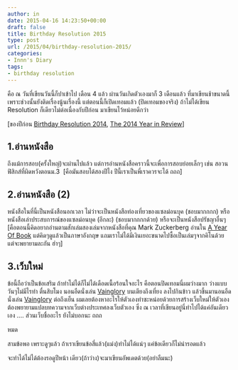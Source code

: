 ```yaml
---
author: in
date: 2015-04-16 14:23:50+00:00
draft: false
title: Birthday Resolution 2015
type: post
url: /2015/04/birthday-resolution-2015/
categories:
- Innn's Diary
tags:
- birthday resolution
---
```


คือ ณ วันที่เขียนวันนี้ก็ปาเข้าไป เดือน 4 แล้ว ผ่านวันเกิดตัวเองมาก็ 3 เดือนแล้ว ที่มาเขียนช้าขนาดนี้เพราะช่วงนั้นยังติดเรื่องนู้นเรื่องนี้ แต่ตอนนี้ก็เปิดเทอมแล้ว (ปิดเทอมของจริง) ถ้าไม่ได้เขียน Resolution ก็เดียวไม่ต่อเนื่องกับปีก่อน มาเขียนไว้หน่อยดีกว่า


<!-- more -->

[ของปีก่อน [Birthday Resolution 2014](https://www.innnblog.com/birthday-resolution-2014/), [The 2014 Year in Review](https://www.innnblog.com/the-2014-year-in-review/)]


## 1.อ่านหนังสือ


ถึงแม้การสอบ(ครั้งใหญ่)จะผ่านไปแล้ว แต่การอ่านหนังสือคราวนี้จะเพื่อการสอบย่อยเล็กๆ เช่น สอวน ฟิสิกส์ที่ผิดหวังตอนม.3  [คือมันสอบได้สองปีไง ปีนี้เราเป็นพี่เราควรจะได้ ถถถ]


## 2.อ่านหนังสือ (2)


หนังสือในที่นี้เป็นหนังสือนอกเวลา ไม่ว่าจะเป็นหนังสือท่องเที่ยวของแซลม่อนบุค (ชอบมากกกก) หรือหนังสือเล่าประสบการณ์ของแซลม่อนบุค (อีกละ) (ชอบมากกกกด้วย) หรือจะเป็นหนังสือปรัชญาอื่นๆ [คือตอนนี้คิดอยากอ่านตามสักเล่มสองเล่มจากหนังสือที่คุณ Mark Zuckerberg อ่านใน [A Year Of Book](https://www.facebook.com/ayearofbooks) แต่คิดๆดูแล้วเป็นภาษาอังกฤษ แถมเราไม่ได้มีเงินเยอะขนาดไปซื้อเป็นเล่มๆจากคิโนด้วย แต่จะพยายามละกัน ฮ่าๆ]


## 3.เว็บใหม่


ข้อนี้ถือว่าเป็นข้อเสริม ถ้าทำไม่ได้ก็ไม่ได้เดือดเนื้อร้อนใจอะไร คือตอนปิดเทอมนี่ผมว่างมาก ว่างแบบวันๆไม่มีไรทำ ตื่นสิบโมง นอนอืดนั่งเล่น [Vainglory](https://www.innnblog.com/review-vainglory-the-best-moba-game/) บนเตียงถึงเที่ยง ลงไปกินข้าว แล้วขึ้นมานอนอืดนั่งเล่น [Vainglory](https://www.innnblog.com/review-vainglory-the-best-moba-game/) ต่อถึงเย็น ผมเลยต้องหาอะไรให้ตัวเองทำซะหน่อยด้วยการสร้างเว็บใหม่ให้ตัวเองต้องพยายามแปลบทความจากเว็บต่างประเทศลงเว็บตัวเอง ซึ่ง ณ เวลาที่เขียนอยู่นี่ทำไปได้แค่อันเดียวเอง .... ส่วนเว็บชื่ออะไร ยังไม่บอกนะ ถถถ

หมด

สามข้อพอ เพราะดูๆแล้ว ถ้าเราเขียนข้อสี่แล้ว(แม่ง)ทำไม่ได้แน่ๆ แค่ข้อเดียวก็ไม่น่ารอดแล้ว

จะทำได้ไม่ได้ต้องรอดูปีหน้า เดียว(ถ้าว่าง)จะมาเขียนอัพเดตด้วย(อย่าลืมนะ)




